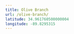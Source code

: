 ```yaml
---
title: Olive Branch
url: /olive-branch/
latitude: 34.961760500000004
longitude: -89.8295315
---
```

